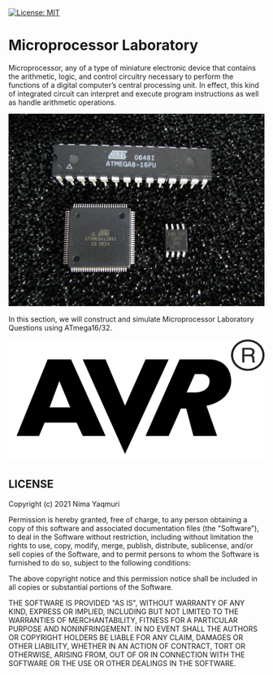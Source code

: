 [![License: MIT](https://img.shields.io/badge/License-MIT-yellow.svg)](https://opensource.org/licenses/MIT)

# Microprocessor Laboratory

Microprocessor, any of a type of miniature electronic device that contains the arithmetic, logic, and control circuitry necessary to perform the functions of a digital computer’s central processing unit. In effect, this kind of integrated circuit can interpret and execute program instructions as well as handle arithmetic operations.

![1195px-AVR_group](./1195px-AVR_group.jpg)

In this section, we will construct and simulate Microprocessor Laboratory Questions using ATmega16/32.

![1280px-Avr_logo.svg](./1280px-Avr_logo.svg.png)

## LICENSE

Copyright (c) 2021 Nima Yaqmuri

Permission is hereby granted, free of charge, to any person obtaining a copy
of this software and associated documentation files (the "Software"), to deal
in the Software without restriction, including without limitation the rights
to use, copy, modify, merge, publish, distribute, sublicense, and/or sell
copies of the Software, and to permit persons to whom the Software is
furnished to do so, subject to the following conditions:

The above copyright notice and this permission notice shall be included in all
copies or substantial portions of the Software.

THE SOFTWARE IS PROVIDED "AS IS", WITHOUT WARRANTY OF ANY KIND, EXPRESS OR
IMPLIED, INCLUDING BUT NOT LIMITED TO THE WARRANTIES OF MERCHANTABILITY,
FITNESS FOR A PARTICULAR PURPOSE AND NONINFRINGEMENT. IN NO EVENT SHALL THE
AUTHORS OR COPYRIGHT HOLDERS BE LIABLE FOR ANY CLAIM, DAMAGES OR OTHER
LIABILITY, WHETHER IN AN ACTION OF CONTRACT, TORT OR OTHERWISE, ARISING FROM,
OUT OF OR IN CONNECTION WITH THE SOFTWARE OR THE USE OR OTHER DEALINGS IN THE
SOFTWARE.